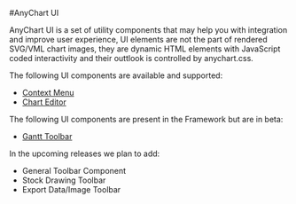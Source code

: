 #AnyChart UI

AnyChart UI is a set of utility components that may help you with integration and improve user experience, UI elements are not the part of rendered SVG/VML chart images, they are dynamic HTML elements with JavaScript coded interactivity and their outtlook is controlled by anychart.css.

The following UI components are available and supported:

* [Context Menu](Context_Menu)
* [Chart Editor](Chart_Editor)

The following UI components are present in the Framework but are in beta:

* [Gantt Toolbar](Gantt_Toolbar)

In the upcoming releases we plan to add:

* General Toolbar Component
* Stock Drawing Toolbar
* Export Data/Image Toolbar
